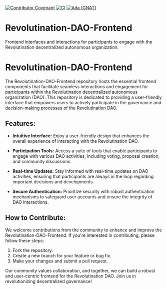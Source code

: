 [![Contributor Covenant](https://img.shields.io/badge/Contributor%20Covenant-2.1-4baaaa.svg)](code_of_conduct.md) 
[![CI](https://github.com/Revolutination/Revolutination-DAO-Frontend/actions/workflows/blank.yml/badge.svg)](https://github.com/Revolutination/Revolutination-DAO-Frontend/actions/workflows/blank.yml)
[![Ada (GNAT)](https://github.com/Revolutination/Revolutination-DAO-Frontend/actions/workflows/ada.yml/badge.svg)](https://github.com/Revolutination/Revolutination-DAO-Frontend/actions/workflows/ada.yml)

# Revolutination-DAO-Frontend
Frontend interfaces and interactions for participants to engage with the Revolutination decentralized autonomous organization.

# Revolutination-DAO-Frontend

The Revolutination-DAO-Frontend repository hosts the essential frontend components that facilitate seamless interactions and engagement for participants within the Revolutination decentralized autonomous organization (DAO). This repository is dedicated to providing a user-friendly interface that empowers users to actively participate in the governance and decision-making processes of the Revolutination DAO.

## Features:

- **Intuitive Interface:** Enjoy a user-friendly design that enhances the overall experience of interacting with the Revolutination DAO.

- **Participation Tools:** Access a suite of tools that enable participants to engage with various DAO activities, including voting, proposal creation, and community discussions.

- **Real-time Updates:** Stay informed with real-time updates on DAO activities, ensuring that participants are always in the loop regarding important decisions and developments.

- **Secure Authentication:** Prioritize security with robust authentication mechanisms to safeguard user accounts and ensure the integrity of DAO interactions.

## How to Contribute:

We welcome contributions from the community to enhance and improve the Revolutination-DAO-Frontend. If you're interested in contributing, please follow these steps:

1. Fork the repository.
2. Create a new branch for your feature or bug fix.
3. Make your changes and submit a pull request.

Our community values collaboration, and together, we can build a robust and user-centric frontend for the Revolutination DAO. Join us in revolutionizing decentralized governance!
